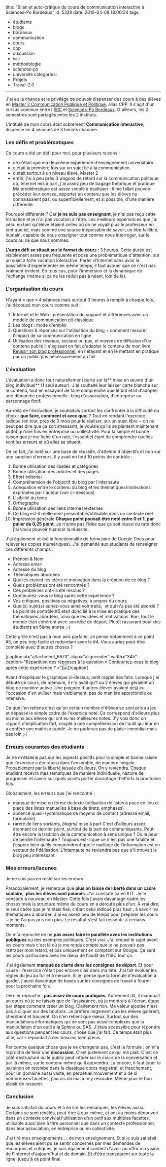 title: "Bilan et auto-critique du cours de communication interactive à Sciences-Po Bordeaux"
id: 5328
date: 2010-04-08 18:00:34
tags: 
- étudiants
- blogs
- bordeaux
- communication
- cours
- cpp
- discussion
- isic
- méthodologie
- sciences-po
- université
categories: 
- Projets
- Travail 2.0
---

J'ai eu la chance et le privilège de pouvoir dispenser des cours à des élèves en [Master 2 Communication Publique et Politique](http://www.sciencespobordeaux.fr/fr/formation/formation_initiale/masters/cpp_communication_publique_et_politique.html), alias CPP. Il s'agit d'un cursus commun entre l'I[SIC](http://isic.u-bordeaux3.fr/) et [Sciences-Po Bordeaux](www.sciencespobordeaux.fr/). D'ailleurs, les 2 semestres sont partagés entre les 2 instituts.

L'intitulé de mon cours était sobrement **Communication interactive**, dispensé en 4 séances de 3 heures chacune.

<!--more-->

### Les défis et problématiques

Ce cours a été un défi pour moi, pour plusieurs raisons :

*   ce n'était que ma deuxième expérience d'enseignement universitaire
*   c'était la première fois sur un sujet lié à la communication
*   c'était surtout à un niveau élevé, Master 2
*   enfin, j'ai à peu près 3 wagons de retard sur la communication politique où, Internet mis à part, j'ai assez peu de bagage théorique et pratique
Ma problématique est assez simple à expliquer : il me fallait pouvoir précéder leur pensée, apporter un contenu que les élèves ne connaissaient pas, ou superficiellement, et si possible, d'une manière différente.

Pourquoi différente ? Car **je ne suis pas enseignant**, je n'ai pas reçu cette formation et je n'ai pas vocation à l'être. Les meilleurs expériences que j'ai vécu en tant qu'élève étaient celles où on ne voyait plus le professeur en tant que tel, mais comme une source inépuisable de savoir, un être faillible, humain, capable de nous enseigner tout comme nous interroger, sur le cours ou ce que nous sommes.

**L'autre défi se situait sur le format du cour**s : 3 heures. Cette durée est visiblement assez peu fréquente et pose une problématique d'attention, sur un sujet à forte vocation interactive. Parler d'Internet sans avoir la possibilité d'expérimenter en même temps, il faut avouer que ce n'est pas vraiment évident. En tous cas, pour l'immersion et la dynamique de l'échange (même si ça ne les réduit pas à néant, loin de là).

### L'organisation du cours

N'ayant « que » 4 séances mais surtout 3 heures à remplir à chaque fois, j'ai découpé mon cours comme suit :

1.  Internet et le Web : présentation du support et différences avec un modèle de communication dit classique
2.  Les blogs : mode d'emploi
3.  Questions &amp; réponses sur l'utilisation du blog + comment mesurer l'impact de sa communication en ligne
4.  Utilisation des réseaux, sociaux ou pas, et moyens de diffusion d'un contenu publié
Il s'agissait en fait d'adapter le contenu de mon livre, [Réussir son blog professionnel](http://reussir-son-blog.pro/), en l'étayant et en le mettant en pratique par un public pas nécessairement au fait.

### L'évaluation

L'évaluation a donc tout naturellement porté sur la** mise en œuvre d'un blog individuel** (1 seul auteur). J'ai souhaité leur laisser carte blanche sur le contenu, tout en essayant de faire comprendre que le but était d'adopter une démarche professionnelle : blog d'association, d'entreprise ou personnage fictif.

Au-delà de l'évaluation, je souhaitais surtout les confronter à la difficulté du choix : **que faire, comment et avec quoi** ?
Tout en rendant l'exercice ludique (en tout, près de 3 mois pour le réaliser, sur un sujet libre − on ne peut pas dire que ça soit stressant), je voulais qu'ils se plantent maintenant plutôt qu'une fois en entreprise ou collectivité. Pour la simple et bonne raison que je me fiche d'un raté, l'essentiel étant de comprendre quelles sont les erreurs et où elles se situent.

De ce fait, j'ai noté sur une base de réussite, d'atteinte d'objectifs et non sur une sanction d'erreurs. Il y avait en tout 10 points de contrôle :

1.  Bonne utilisation des libellés et catégories
2.  Bonne utilisation des articles et des pages
3.  Effort éditorial
4.  Compréhension de l'objectif du blog par l'internaute
5.  Adéquation entre le contenu du blog et les thématiques/motivations exprimées par l'auteur (voir ci-dessous)
6.  Lisibilité du texte
7.  Orthographe
8.  Bonne utilisation des liens internes/externes
9.  Ce blog est-il réellement présentable/utilisable dans un contexte réel
10.  Impression générale
**Chaque point pouvait être noté entre 0 et 1, par palier de 0,25 point**. Je n'aime pas l'idée que ça soit réussi ou raté donc j'ai voulu pouvoir nuancer la réussite.

J'ai également utilisé la fonctionnalité de formulaire de Google Docs pour relever les copies (numériques). J'ai demandé aux étudiants de renseigner ces différents champs :

*   Prénom &amp; Nom
*   Adresse email
*   Adresse du blog
*   Thématiques abordées
*   Quelles étaient les idées et motivation dans la création de ce blog ?
*   Quels problèmes ont été rencontrés ?
*   Ces problèmes ont-ils été résolus ?
*   <div id="_mcePaste">Continuriez-vous le blog après cette expérience ?</div>
*   Vos critiques, positives ou négatives, à propos du cours
*   Quel(s) sujet(s) auriez-vous aimé voir traité,  et qui n'a pas été abordé ?
Le point de contrôle #5 était donc lié à la mise en pratique des thématiques abordées, ainsi que les idées et motivations. Bon, tout le monde était cohérent avec son idée de départ. Plutôt rassurant pour des étudiants en 5ème année ;-)

Cette grille n'est pas à mon avis parfaite. Je pense notamment à ce point #5, un peu trop facile et redondant avec le #4.
Vous auriez peut-être complété avec d'autres choses ?

[caption id="attachment_6673" align="aligncenter" width="345" caption="Répartition des réponses à la question « Continuriez-vous le blog après cette expérience ? »"][![](https://oncletom.io/images/2010/04/blog-continuer.png)](https://oncletom.io/images/2010/04/blog-continuer.png)[/caption]

Avant d'expliquer le graphique ci-dessus, petit rappel des faits. Lorsque j'ai débuté ce cours, de mémoire, il n'y avait qu'1 ou 2 élèves qui géraient un blog de manière active. Une poignée d'autres élèves avaient déjà eu l'occasion d'en utiliser mais visiblement, pas de manière approfondie ou intensive.

Ce que j'en retiens c'est qu'un certain nombre d'élèves se sont pris au jeu et dépassé le simple cadre de l'exercice noté. Ça correspond d'ailleurs plus ou moins aux élèves qui ont eu les meilleures notes. J'y vois donc un rapport d'implication fort, couplé à une compréhension de l'outil qui leur en a conféré une maitrise rapide. Je ne parlerais pas de plaisir immédiat mais pas loin ;-)

### Erreurs courantes des étudiants

Je ne m'étalerai pas sur les aspects positifs pour la simple et bonne raison que l'exercice a été réussi dans l'ensemble, de manière inégale. Probablement par la liberté laissée d'ailleurs. On y reviendra.
Chaque étudiant recevra mes remarques de manière individuelle, histoire de progresser et savoir sur quels points porter davantage d'efforts la prochaine fois.

Globalement, les erreurs que j'ai rencontré :

*   manque de mise en forme du texte (utilisation de listes à puce en lieu et place des listes manuelles à base de tirets, emphases)
*   absence quasi-systématique de moyens de contact (adresse email, formulaire)
*   rareté de liens sortants, _blogroll_ mise à part
C'est d'ailleurs assez étonnant ce dernier point, surtout de la part de communiquants. Peut-être encore la tradition de la communication à sens unique ? Ou la peur de perdre l'internaute ?
Toujours est-il que ce n'est pas une fatalité et j'espère bien qu'ils comprendront que le maillage de l'information est un vecteur de fidélisation. L'internaute ne reviendra pas que s'il trouvait le blog peu intéressant.

### Mes erreurs/lacunes

Je ne suis pas en reste sur les erreurs.

Paradoxalement, je remarque que **plus on laisse de liberté dans un cadre scolaire,  plus les élèves sont paumés**. J'ai constaté ça en IUT. Je le constate à nouveau en Master. Cette fois j'avais davantage cadré les choses mais la structure même du cours en a dérouté plus d'un.
À vrai dire, le seul cadre que je m'étais fixé, c'était celui indiqué plus haut ; à savoir les thématiques à aborder. J'ai eu assez peu de temps pour préparer les cours − je ne l'ai pas pris non plus. Le résultat s'est fait ressentir à certains moments.

On m'a reproché de ne **pas assez faire le parallèle avec les institutions publiques** ou des exemples politiques. C'est vrai. J'ai creusé le sujet avant les cours mais c'est là où je me rends compte que je ne pouvais pas rattraper mon retard, et pas uniquement en comptant sur Google. Ça sent les cours particuliers avec les dieux de l'audit de l'ISIC tout ça.

J'ai également **manqué de clarté dans les consignes de départ**. Et pour cause : l'exercice n'était pas encore clair dans ma tête. J'ai fait évoluer les règles du jeu au fur et à mesure.
Si je  pense que la formule d'évaluation à garder, j'aurai davantage de bases sur les consignes de travail à fournir pour la prochaine fois.

Dernier reproche : **pas assez de cours pratiques**. Autrement dit, il manquait un cours où je ne faisais que de l'assistance, où je montrais à l'écran, étape par étape comment créer un blog. Clairement non. Ma valeur ajoutée n'est pas à cliquer sur des boutons. Je préfère largement que les élèves galèrent, cherchent et trouvent. On n'en retient que mieux. Surtout sur des manipulations informatiques qui ne sont pas aussi complexes que la manipulation d'un outil à la Sphinx ou SAS.
J'étais accessible pour répondre aux questions pendant les cours, chose que j'ai fait. Ce temps était plus utile, car il répondait à des besoins bien précis.

Par contre quelque chose que je ne changerai pas, c'est la formule : on m'a reproché de tenir une **discussion**. C'est justement ce qui me plait. C'est ce côté déstructuré où le public peut influer sur le cours de la conversation et par là même, sur le contenu même qu'il apprendra. Là encore, il faut jouer le jeu sinon on retombe dans le classique cours magistral, et franchement, pour un domaine aussi vaste, en perpétuel mouvement et à de si nombreuses facettes, j'aurais du mal à m'y résoudre.
Même pour le bon plaisir de rassurer.

### Conclusion

Je suis satisfait du cours et à en lire les remarques, les élèves aussi. Certains se sont révélés, peut-être à eux-même, et ont au moins découvert dans un contexte convivial l'utilisation d'un outil aux multiples facettes, utilisable aussi bien à titre personnel que dans un contexte professionnel, dans leur association, en entreprise ou en collectivité.

J'ai tiré mes enseignements ... de mon enseignement.
Et si je suis satisfait que les élèves aient pu se sentir concernés par mes demandes de remarques et critiques, je suis également content d'avoir pu offrir ma vision de l'Internet d'aujourd'hui et de demain. Et d'être transparent sur toute la ligne, jusqu'à ce point final.